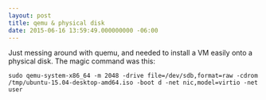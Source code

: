 ```yaml
---
layout: post
title: qemu & physical disk
date: 2015-06-16 13:59:49.000000000 -06:00
---
```

Just messing around with quemu, and needed to install a VM easily onto a physical disk. The magic command was this:

`sudo qemu-system-x86_64 -m 2048 -drive file=/dev/sdb,format=raw -cdrom /tmp/ubuntu-15.04-desktop-amd64.iso -boot d -net nic,model=virtio -net user`
